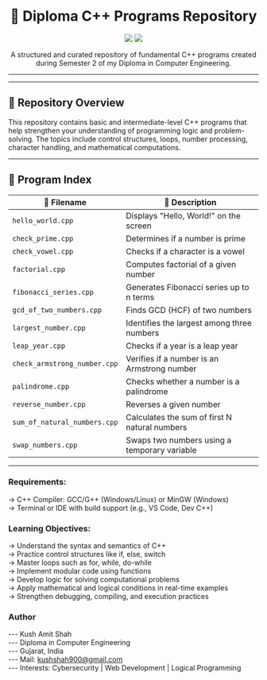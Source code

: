 <div align="center">
<h1>🔷 Diploma C++ Programs Repository</h1>
<p>
  <img src="https://img.shields.io/badge/Language-C++-blue.svg?style=flat-square&logo=c%2B%2B&logoColor=white">
  <img src="https://img.shields.io/badge/Maintainer-Kush%20Amit%20Shah-blue?style=flat-square">
</p>
<p>
  A structured and curated repository of fundamental C++ programs created during Semester 2 of my Diploma in Computer Engineering.
</p><hr></div>

---

## 📌 Repository Overview

This repository contains basic and intermediate-level C++ programs that help strengthen your understanding of programming logic and problem-solving. The topics include control structures, loops, number processing, character handling, and mathematical computations.

---

## 📁 Program Index

| 🔹 Filename                      | 🔸 Description                                               |
|----------------------------------|--------------------------------------------------------------|
| `hello_world.cpp`               | Displays "Hello, World!" on the screen                       |
| `check_prime.cpp`               | Determines if a number is prime                              |
| `check_vowel.cpp`               | Checks if a character is a vowel                             |
| `factorial.cpp`                 | Computes factorial of a given number                         |
| `fibonacci_series.cpp`          | Generates Fibonacci series up to n terms                     |
| `gcd_of_two_numbers.cpp`        | Finds GCD (HCF) of two numbers                               |
| `largest_number.cpp`            | Identifies the largest among three numbers                   |
| `leap_year.cpp`                 | Checks if a year is a leap year                              |
| `check_armstrong_number.cpp`    | Verifies if a number is an Armstrong number                  |
| `palindrome.cpp`                | Checks whether a number is a palindrome                      |
| `reverse_number.cpp`            | Reverses a given number                                      |
| `sum_of_natural_numbers.cpp`    | Calculates the sum of first N natural numbers                |
| `swap_numbers.cpp`              | Swaps two numbers using a temporary variable                 |

---

### Requirements:
-> C++ Compiler: GCC/G++ (Windows/Linux) or MinGW (Windows)  
-> Terminal or IDE with build support (e.g., VS Code, Dev C++)  

### Learning Objectives:

-> Understand the syntax and semantics of C++  
-> Practice control structures like if, else, switch  
-> Master loops such as for, while, do-while  
-> Implement modular code using functions  
-> Develop logic for solving computational problems  
-> Apply mathematical and logical conditions in real-time examples  
-> Strengthen debugging, compiling, and execution practices  

### Author  
--- Kush Amit Shah  
--- Diploma in Computer Engineering  
--- Gujarat, India  
--- Mail: kushshah900@gmail.com  
--- Interests: Cybersecurity | Web Development | Logical Programming  
